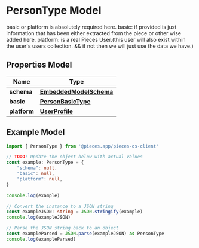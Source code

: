 
# PersonType Model

basic or platform is absolutely required here. basic: if provided is just information that has been either extracted from the piece or other wise added here. platform: is a real Pieces User.(this user will also exist within the user\'s users collection. && if not then we will just use the data we have.)

## Properties Model

Name | Type
------------ | -------------
**schema** | [**EmbeddedModelSchema**](EmbeddedModelSchema)
**basic** | [**PersonBasicType**](PersonBasicType)
**platform** | [**UserProfile**](UserProfile)

## Example Model

```typescript
import { PersonType } from '@pieces.app/pieces-os-client'

// TODO: Update the object below with actual values
const example: PersonType = {
    "schema": null,
    "basic": null,
    "platform": null,
}

console.log(example)

// Convert the instance to a JSON string
const exampleJSON: string = JSON.stringify(example)
console.log(exampleJSON)

// Parse the JSON string back to an object
const exampleParsed = JSON.parse(exampleJSON) as PersonType
console.log(exampleParsed)
```


